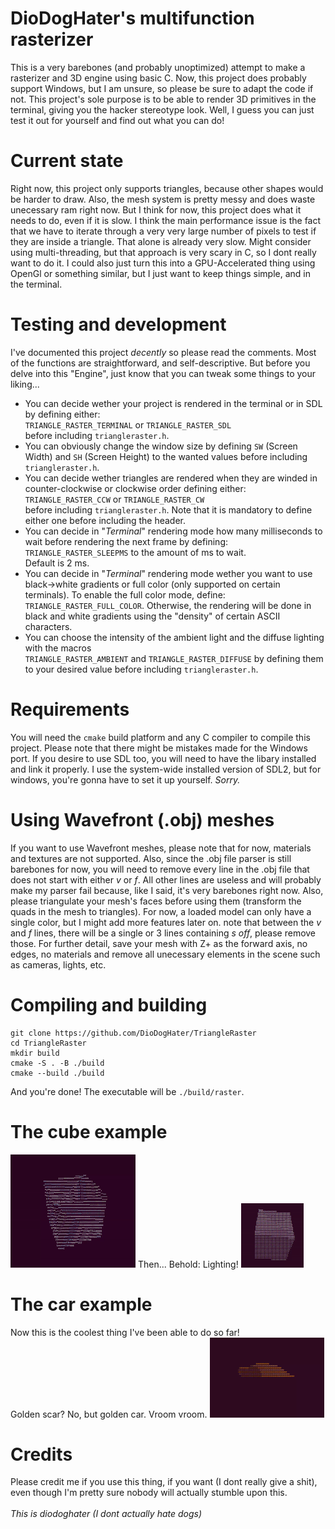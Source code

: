 # DioDogHater's multifunction rasterizer
This is a very barebones (and probably unoptimized) attempt to make a rasterizer and 3D engine using basic C.
Now, this project does probably support Windows, but I am unsure, so please be sure to adapt the code if not.
This project's sole purpose is to be able to render 3D primitives in the terminal, giving you the hacker stereotype look.
Well, I guess you can just test it out for yourself and find out what you can do!

# Current state
Right now, this project only supports triangles, because other shapes would be harder to draw. Also, the mesh system
is pretty messy and does waste unecessary ram right now. But I think for now, this project does what it needs to do,
even if it is slow. I think the main performance issue is the fact that we have to iterate through a very very large
number of pixels to test if they are inside a triangle. That alone is already very slow. Might consider using multi-threading,
but that approach is very scary in C, so I dont really want to do it. I could also just turn this into a GPU-Accelerated thing
using OpenGl or something similar, but I just want to keep things simple, and in the terminal.

# Testing and development
I've documented this project *decently* so please read the comments. Most of the functions are straightforward, and self-descriptive.
But before you delve into this "Engine", just know that you can tweak some things to your liking...
- You can decide wether your project is rendered in the terminal or in SDL by defining either:\
`TRIANGLE_RASTER_TERMINAL` or `TRIANGLE_RASTER_SDL`\
before including `triangleraster.h`.
- You can obviously change the window size by defining `SW` (Screen Width) and `SH` (Screen Height) to the wanted values
before including `triangleraster.h`.
- You can decide wether triangles are rendered when they are winded in counter-clockwise or clockwise order defining either:\
`TRIANGLE_RASTER_CCW` or `TRIANGLE_RASTER_CW`\
before including `triangleraster.h`. Note that it is mandatory to define either one before including the header.
- You can decide in "*Terminal*" rendering mode how many milliseconds to wait before rendering the next frame by defining:\
`TRIANGLE_RASTER_SLEEPMS` to the amount of ms to wait.\
Default is 2 ms.
- You can decide in "*Terminal*" rendering mode wether you want to use black->white gradients or full color (only supported on certain terminals).
To enable the full color mode, define: `TRIANGLE_RASTER_FULL_COLOR`. Otherwise, the rendering will be done in black and white gradients using the
"density" of certain ASCII characters.
- You can choose the intensity of the ambient light and the diffuse lighting with the macros\
`TRIANGLE_RASTER_AMBIENT` and `TRIANGLE_RASTER_DIFFUSE` by defining them to your desired value before including
`triangleraster.h`.

# Requirements
You will need the `cmake` build platform and any C compiler to compile this project. Please note that there might be mistakes made for the Windows
port. If you desire to use SDL too, you will need to have the libary installed and link it properly. I use the system-wide installed
version of SDL2, but for windows, you're gonna have to set it up yourself. *Sorry.*

# Using Wavefront (.obj) meshes
If you want to use Wavefront meshes, please note that for now, materials and textures are not supported. Also, since the .obj file parser is still barebones for now, you will need to remove every line in the .obj file that does not start with either *v* or *f*. All other lines are useless and will probably make my parser fail because, like I said, it's very barebones right now. Also, please triangulate your mesh's faces before using them (transform the quads in the mesh to triangles). For now, a loaded model can only have a single color, but I might add more features later on. note that between the *v* and *f* lines, there will be a single or 3 lines containing *s off*, please remove those. For further detail, save your mesh with Z+ as the forward axis, no edges, no materials and remove all unecessary elements in the scene such as cameras, lights, etc.

# Compiling and building
```
git clone https://github.com/DioDogHater/TriangleRaster
cd TriangleRaster
mkdir build
cmake -S . -B ./build
cmake --build ./build
```
And you're done! The executable will be `./build/raster`.

# The cube example
![A cube rotating in 3D, rendered in ASCII](https://github.com/DioDogHater/DioDogHater/blob/fde1610ef43855ae6795829926043d9244c518e5/triangleraster_cube.gif "The Cube.")
Then... Behold: Lighting!
![A shaded cube rotating in 3D, rendered in ASCII](https://github.com/DioDogHater/DioDogHater/blob/ebe9eb04076de24d05cd04276cd687b588c0048e/triangleraster_shadedcube.gif "The Shaded Cube.")

# The car example
Now this is the coolest thing I've been able to do so far!\
Golden scar? No, but golden car. Vroom vroom.
![A car rotating in 3D, rendered using hashtags in a gold color](https://github.com/DioDogHater/DioDogHater/blob/eb32255b533146afe500c420d3f5e5576db2fa4a/triangleraster_car.gif "The Golden Car.")

# Credits
Please credit me if you use this thing, if you want (I dont really give a shit), even though I'm pretty sure nobody will actually stumble upon this.\
\
*This is diodoghater (I dont actually hate dogs)*